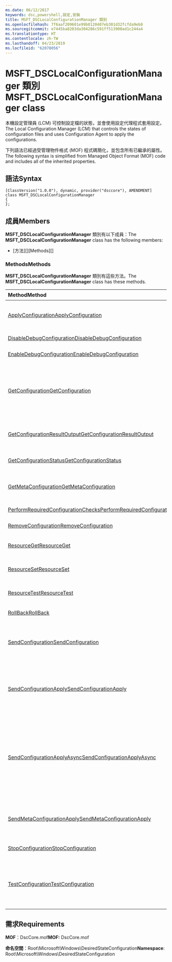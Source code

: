 ```yaml
---
ms.date: 06/12/2017
keywords: dsc,powershell,設定,安裝
title: MSFT_DSCLocalConfigurationManager 類別
ms.openlocfilehash: 7f6aaf209601e99b0120407eb301d32fcfda9eb8
ms.sourcegitcommit: e7445ba8203da304286c591ff513900ad1c244a4
ms.translationtype: HT
ms.contentlocale: zh-TW
ms.lasthandoff: 04/23/2019
ms.locfileid: "62078056"
---
```

# <a name="msftdsclocalconfigurationmanager-class"></a><span data-ttu-id="303cd-103">MSFT_DSCLocalConfigurationManager 類別</span><span class="sxs-lookup"><span data-stu-id="303cd-103">MSFT_DSCLocalConfigurationManager class</span></span>

<span data-ttu-id="303cd-104">本機設定管理員 (LCM) 可控制設定檔的狀態，並會使用設定代理程式套用設定。</span><span class="sxs-lookup"><span data-stu-id="303cd-104">The Local Configuration Manager (LCM) that controls the states of configuration files and uses Configuration Agent to apply the configurations.</span></span>

<span data-ttu-id="303cd-105">下列語法已經過受管理物件格式 (MOF) 程式碼簡化，並包含所有已繼承的屬性。</span><span class="sxs-lookup"><span data-stu-id="303cd-105">The following syntax is simplified from Managed Object Format (MOF) code and includes all of the inherited properties.</span></span>

## <a name="syntax"></a><span data-ttu-id="303cd-106">語法</span><span class="sxs-lookup"><span data-stu-id="303cd-106">Syntax</span></span>

```
[ClassVersion("1.0.0"), dynamic, provider("dsccore"), AMENDMENT]
class MSFT_DSCLocalConfigurationManager
{
};
```

## <a name="members"></a><span data-ttu-id="303cd-107">成員</span><span class="sxs-lookup"><span data-stu-id="303cd-107">Members</span></span>

<span data-ttu-id="303cd-108">**MSFT_DSCLocalConfigurationManager** 類別有以下成員：</span><span class="sxs-lookup"><span data-stu-id="303cd-108">The **MSFT_DSCLocalConfigurationManager** class has the following members:</span></span>

- <span data-ttu-id="303cd-109">[方法][]</span><span class="sxs-lookup"><span data-stu-id="303cd-109">[Methods][]</span></span>

### <a name="methods"></a><span data-ttu-id="303cd-110">Methods</span><span class="sxs-lookup"><span data-stu-id="303cd-110">Methods</span></span>

<span data-ttu-id="303cd-111">**MSFT_DSCLocalConfigurationManager** 類別有這些方法。</span><span class="sxs-lookup"><span data-stu-id="303cd-111">The **MSFT_DSCLocalConfigurationManager** class has these methods.</span></span>

|<span data-ttu-id="303cd-112">Method</span><span class="sxs-lookup"><span data-stu-id="303cd-112">Method</span></span> |<span data-ttu-id="303cd-113">描述</span><span class="sxs-lookup"><span data-stu-id="303cd-113">Description</span></span> |
|:--- |:---|
| [<span data-ttu-id="303cd-114">ApplyConfiguration</span><span class="sxs-lookup"><span data-stu-id="303cd-114">ApplyConfiguration</span></span>](msft-dsclocalconfigurationmanager-applyconfiguration.md)| <span data-ttu-id="303cd-115">使用設定代理程式套用擱置中的設定。</span><span class="sxs-lookup"><span data-stu-id="303cd-115">Uses the Configuration Agent to apply the configuration that is pending.</span></span>|
| [<span data-ttu-id="303cd-116">DisableDebugConfiguration</span><span class="sxs-lookup"><span data-stu-id="303cd-116">DisableDebugConfiguration</span></span>](msft-dsclocalconfigurationmanager-disabledebugconfiguration.md)| <span data-ttu-id="303cd-117">停用 DSC 資源偵錯。</span><span class="sxs-lookup"><span data-stu-id="303cd-117">Disables DSC resource debugging.</span></span>|
| [<span data-ttu-id="303cd-118">EnableDebugConfiguration</span><span class="sxs-lookup"><span data-stu-id="303cd-118">EnableDebugConfiguration</span></span>](msft-dsclocalconfigurationmanager-enabledebugconfiguration.md)| <span data-ttu-id="303cd-119">啟用 DSC 資源偵錯。</span><span class="sxs-lookup"><span data-stu-id="303cd-119">Enables DSC resource debugging.</span></span>|
| [<span data-ttu-id="303cd-120">GetConfiguration</span><span class="sxs-lookup"><span data-stu-id="303cd-120">GetConfiguration</span></span>](msft-dsclocalconfigurationmanager-getconfiguration.md)| <span data-ttu-id="303cd-121">將設定文件傳送到受管理的節點，並使用設定代理程式的 **Get** 方法來套用設定。</span><span class="sxs-lookup"><span data-stu-id="303cd-121">Sends the configuration document to the managed node and uses the **Get** method of the Configuration Agent to apply the configuration.</span></span>|
| [<span data-ttu-id="303cd-122">GetConfigurationResultOutput</span><span class="sxs-lookup"><span data-stu-id="303cd-122">GetConfigurationResultOutput</span></span>](msft-dsclocalconfigurationmanager-getconfigurationresultoutput.md)| <span data-ttu-id="303cd-123">取得與特定工作相關的設定代理程式輸出。</span><span class="sxs-lookup"><span data-stu-id="303cd-123">Gets the Configuration Agent output relating to a specific job.</span></span>|
| [<span data-ttu-id="303cd-124">GetConfigurationStatus</span><span class="sxs-lookup"><span data-stu-id="303cd-124">GetConfigurationStatus</span></span>](msft-dsclocalconfigurationmanager-getconfigurationstatus.md)| <span data-ttu-id="303cd-125">取得設定狀態歷程記錄。</span><span class="sxs-lookup"><span data-stu-id="303cd-125">Get the configuration status history.</span></span>|
| [<span data-ttu-id="303cd-126">GetMetaConfiguration</span><span class="sxs-lookup"><span data-stu-id="303cd-126">GetMetaConfiguration</span></span>](msft-dsclocalconfigurationmanager-getmetaconfiguration.md)| <span data-ttu-id="303cd-127">取得用於控制設定代理程式的 LCM 設定。</span><span class="sxs-lookup"><span data-stu-id="303cd-127">Gets the LCM settings that are used to control Configuration Agent.</span></span>|
| [<span data-ttu-id="303cd-128">PerformRequiredConfigurationChecks</span><span class="sxs-lookup"><span data-stu-id="303cd-128">PerformRequiredConfigurationChecks</span></span>](msft-dsclocalconfigurationmanager-performrequiredconfigurationchecks.md)| <span data-ttu-id="303cd-129">開始一致性檢查。</span><span class="sxs-lookup"><span data-stu-id="303cd-129">Starts the consistency check.</span></span>|
| [<span data-ttu-id="303cd-130">RemoveConfiguration</span><span class="sxs-lookup"><span data-stu-id="303cd-130">RemoveConfiguration</span></span>](msft-dsclocalconfigurationmanager-removeconfiguration.md)| <span data-ttu-id="303cd-131">移除設定檔。</span><span class="sxs-lookup"><span data-stu-id="303cd-131">Removes the configuration files.</span></span>|
| [<span data-ttu-id="303cd-132">ResourceGet</span><span class="sxs-lookup"><span data-stu-id="303cd-132">ResourceGet</span></span>](msft-dsclocalconfigurationmanager-resourceget.md)| <span data-ttu-id="303cd-133">直接呼叫 DSC 資源的 **Get** 方法。</span><span class="sxs-lookup"><span data-stu-id="303cd-133">Directly calls the **Get** method of a DSC resource.</span></span>|
| [<span data-ttu-id="303cd-134">ResourceSet</span><span class="sxs-lookup"><span data-stu-id="303cd-134">ResourceSet</span></span>](msft-dsclocalconfigurationmanager-resourceset.md)| <span data-ttu-id="303cd-135">直接呼叫 DSC 資源的 **Set** 方法。</span><span class="sxs-lookup"><span data-stu-id="303cd-135">Directly calls the **Set** method of a DSC resource.</span></span>|
| [<span data-ttu-id="303cd-136">ResourceTest</span><span class="sxs-lookup"><span data-stu-id="303cd-136">ResourceTest</span></span>](msft-dsclocalconfigurationmanager-resourcetest.md)| <span data-ttu-id="303cd-137">直接呼叫 DSC 資源的 **Test** 方法。</span><span class="sxs-lookup"><span data-stu-id="303cd-137">Directly calls the **Test** method of a DSC resource.</span></span>|
| [<span data-ttu-id="303cd-138">RollBack</span><span class="sxs-lookup"><span data-stu-id="303cd-138">RollBack</span></span>](msft-dsclocalconfigurationmanager-rollback.md)| <span data-ttu-id="303cd-139">復原回先前的設定。</span><span class="sxs-lookup"><span data-stu-id="303cd-139">Rolls back to a previous configuration.</span></span>|
| [<span data-ttu-id="303cd-140">SendConfiguration</span><span class="sxs-lookup"><span data-stu-id="303cd-140">SendConfiguration</span></span>](msft-dsclocalconfigurationmanager-sendconfiguration.md)| <span data-ttu-id="303cd-141">將設定文件傳送到受管理的節點，並將其儲存為擱置變更。</span><span class="sxs-lookup"><span data-stu-id="303cd-141">Sends the configuration document to the managed node and saves it as a pending change.</span></span>|
| [<span data-ttu-id="303cd-142">SendConfigurationApply</span><span class="sxs-lookup"><span data-stu-id="303cd-142">SendConfigurationApply</span></span>](msft-dsclocalconfigurationmanager-sendconfigurationapply.md)| <span data-ttu-id="303cd-143">將設定文件傳送到受管理的節點，並使用設定代理程式套用設定。</span><span class="sxs-lookup"><span data-stu-id="303cd-143">Sends the configuration document to the managed node and uses the Configuration Agent to apply the configuration.</span></span>|
| [<span data-ttu-id="303cd-144">SendConfigurationApplyAsync</span><span class="sxs-lookup"><span data-stu-id="303cd-144">SendConfigurationApplyAsync</span></span>](msft-dsclocalconfigurationmanager-sendconfigurationapplyasync.md)| <span data-ttu-id="303cd-145">將設定文件傳送到受管理的節點，並開始使用設定代理程式套用設定。</span><span class="sxs-lookup"><span data-stu-id="303cd-145">Send the configuration document to the managed node and start using the Configuration Agent to apply the configuration.</span></span> <span data-ttu-id="303cd-146">使用 GetConfigurationResultOutput 來擷取結果輸出。</span><span class="sxs-lookup"><span data-stu-id="303cd-146">Use GetConfigurationResultOutput to retrieve result output.</span></span>|
| [<span data-ttu-id="303cd-147">SendMetaConfigurationApply</span><span class="sxs-lookup"><span data-stu-id="303cd-147">SendMetaConfigurationApply</span></span>](msft-dsclocalconfigurationmanager-sendmetaconfigurationapply.md)| <span data-ttu-id="303cd-148">設定用於控制設定代理程式的 LCM 設定。</span><span class="sxs-lookup"><span data-stu-id="303cd-148">Sets the LCM settings that are used to control the Configuration Agent.</span></span>|
| [<span data-ttu-id="303cd-149">StopConfiguration</span><span class="sxs-lookup"><span data-stu-id="303cd-149">StopConfiguration</span></span>](msft-dsclocalconfigurationmanager-stopconfiguration.md)| <span data-ttu-id="303cd-150">停止進行中的設定。</span><span class="sxs-lookup"><span data-stu-id="303cd-150">Stops the configuration that is in progress.</span></span>|
| [<span data-ttu-id="303cd-151">TestConfiguration</span><span class="sxs-lookup"><span data-stu-id="303cd-151">TestConfiguration</span></span>](msft-dsclocalconfigurationmanager-testconfiguration.md)| <span data-ttu-id="303cd-152">將設定文件傳送到受管理的節點，並對文件驗證目前的設定。</span><span class="sxs-lookup"><span data-stu-id="303cd-152">Sends the configuration document to the managed node and verifies the current configuration against the document.</span></span>|

## <a name="requirements"></a><span data-ttu-id="303cd-153">需求</span><span class="sxs-lookup"><span data-stu-id="303cd-153">Requirements</span></span>

<span data-ttu-id="303cd-154">**MOF**：DscCore.mof</span><span class="sxs-lookup"><span data-stu-id="303cd-154">**MOF:** DscCore.mof</span></span>

<span data-ttu-id="303cd-155">**命名空間**：Root\Microsoft\Windows\DesiredStateConfiguration</span><span class="sxs-lookup"><span data-stu-id="303cd-155">**Namespace**: Root\Microsoft\Windows\DesiredStateConfiguration</span></span>